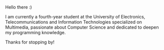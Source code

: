 Hello there :)

I am currently a fourth-year student at the University of Electronics, Telecommunications 
and Information Technologies specialized on Multimedia, passionate about Computer Science and dedicated to 
deepen my programming knowledge.

Thanks for stopping by!
